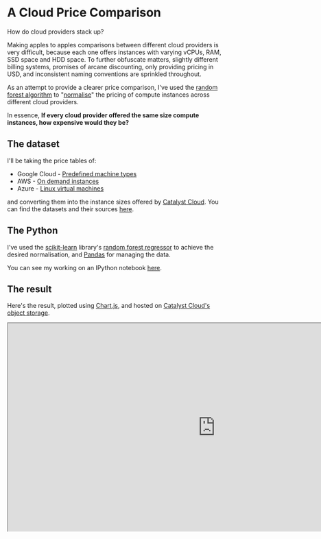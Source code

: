 # A Cloud Price Comparison
How do cloud providers stack up?

Making apples to apples comparisons between different cloud providers is very difficult, because each one offers instances with varying vCPUs, RAM, SSD space and HDD space. To further obfuscate matters, slightly different billing systems, promises of arcane discounting, only providing pricing in USD, and inconsistent naming conventions are sprinkled throughout.

As an attempt to provide a clearer price comparison, I've used the [random forest algorithm](https://en.wikipedia.org/wiki/Random_forest) to "[normalise](https://en.wikipedia.org/wiki/Normalization_(statistics))" the pricing of compute instances across different cloud providers.

In essence, **If every cloud provider offered the same size compute instances, how expensive would they be?**

## The dataset
I'll be taking the price tables of:

* Google Cloud - [Predefined machine types](https://cloud.google.com/compute/pricing#predefined_machine_types)
* AWS - [On demand instances](https://aws.amazon.com/ec2/pricing/on-demand/)
* Azure - [Linux virtual machines](https://azure.microsoft.com/en-us/pricing/details/virtual-machines/linux/)

and converting them into the instance sizes offered by [Catalyst Cloud](https://www.catalyst.net.nz/catalyst-cloud/prices). You can find the datasets and their sources [here](https://github.com/catalyst-cloud/catalystcloud-price-comparison/raw/master/dataset/Cloud%20price%20comparison.ods).

## The Python
I've used the [scikit-learn](http://scikit-learn.org/stable/) library's [random forest regressor](http://scikit-learn.org/stable/modules/ensemble.html#forest) to achieve the desired normalisation, and [Pandas](http://pandas.pydata.org/) for managing the data.

You can see my working on an IPython notebook [here](https://nbviewer.jupyter.org/github/catalyst-cloud/cloud-price-comparison/blob/master/cloud_price_comparison.ipynb).

## The result
Here's the result, plotted using [Chart.js](http://www.chartjs.org/), and hosted on [Catalyst Cloud's object storage](http://docs.catalystcloud.io/object-storage.html#static-websites-hosted-in-object-storage).

<iframe src="https://object-storage.nz-por-1.catalystcloud.io/v1/AUTH_8ccc3286887e49cb9a40f023eba693b4/catalyst-cloud-price-comp/" width="965px" height="485px"></iframe>
